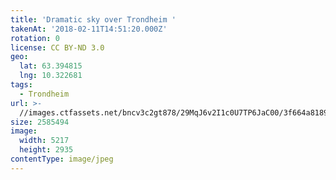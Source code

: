 ```yaml
---
title: 'Dramatic sky over Trondheim '
takenAt: '2018-02-11T14:51:20.000Z'
rotation: 0
license: CC BY-ND 3.0
geo:
  lat: 63.394815
  lng: 10.322681
tags:
  - Trondheim
url: >-
  //images.ctfassets.net/bncv3c2gt878/29MqJ6v2I1c0U7TP6JaC00/3f664a8189420d35f925c35059f1bbc0/dramatic-sky-over-trondheim_39496936044_o
size: 2585494
image:
  width: 5217
  height: 2935
contentType: image/jpeg
---
```


